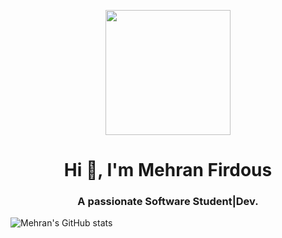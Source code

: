 <p align="center">
<img src="https://raw.githubusercontent.com/iamehran/iamehran/main/![xw](https://user-images.githubusercontent.com/72188268/140016368-8c32da0a-0aa3-40e6-bb7f-70583b5092d0.gif)" width="200px">
</p>
<h1 align="center">Hi 👋, I'm Mehran Firdous</h1>
<h3 align="center">A passionate Software Student|Dev.</h3>

![Mehran's GitHub stats](https://github-readme-stats.vercel.app/api?username=iamehran&show_icons=true&theme=radical)








